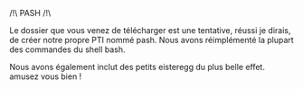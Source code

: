 /!\ PASH /!\

Le dossier que vous venez de télécharger est une tentative, réussi je dirais, de créer notre propre PTI nommé pash.
Nous avons réimplémenté la plupart des commandes du shell bash.

Nous avons également inclut des petits eisteregg du plus belle effet.
amusez vous bien !
